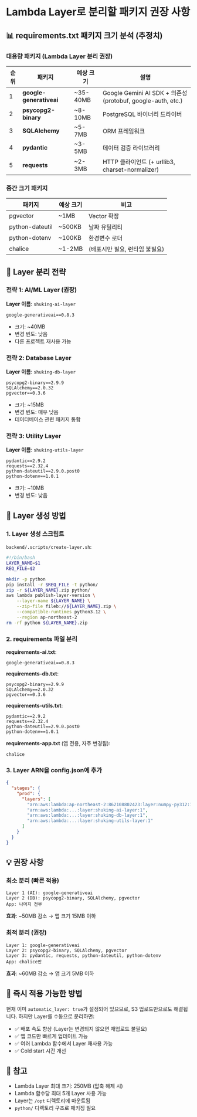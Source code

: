 # Lambda Layer로 분리할 패키지 권장 사항

## 📊 requirements.txt 패키지 크기 분석 (추정치)

### 대용량 패키지 (Lambda Layer 분리 권장)

| 순위 | 패키지 | 예상 크기 | 설명 |
|------|--------|-----------|------|
| 1 | **google-generativeai** | ~35-40MB | Google Gemini AI SDK + 의존성 (protobuf, google-auth, etc.) |
| 2 | **psycopg2-binary** | ~8-10MB | PostgreSQL 바이너리 드라이버 |
| 3 | **SQLAlchemy** | ~5-7MB | ORM 프레임워크 |
| 4 | **pydantic** | ~3-5MB | 데이터 검증 라이브러리 |
| 5 | **requests** | ~2-3MB | HTTP 클라이언트 (+ urllib3, charset-normalizer) |

### 중간 크기 패키지

| 패키지 | 예상 크기 | 비고 |
|--------|-----------|------|
| pgvector | ~1MB | Vector 확장 |
| python-dateutil | ~500KB | 날짜 유틸리티 |
| python-dotenv | ~100KB | 환경변수 로더 |
| chalice | ~1-2MB | (배포시만 필요, 런타임 불필요) |

## 🎯 Layer 분리 전략

### 전략 1: AI/ML Layer (권장)
**Layer 이름**: `shuking-ai-layer`
```
google-generativeai==0.8.3
```
- 크기: ~40MB
- 변경 빈도: 낮음
- 다른 프로젝트 재사용 가능

### 전략 2: Database Layer
**Layer 이름**: `shuking-db-layer`
```
psycopg2-binary==2.9.9
SQLAlchemy==2.0.32
pgvector==0.3.6
```
- 크기: ~15MB
- 변경 빈도: 매우 낮음
- 데이터베이스 관련 패키지 통합

### 전략 3: Utility Layer
**Layer 이름**: `shuking-utils-layer`
```
pydantic==2.9.2
requests==2.32.4
python-dateutil==2.9.0.post0
python-dotenv==1.0.1
```
- 크기: ~10MB
- 변경 빈도: 낮음

## 📝 Layer 생성 방법

### 1. Layer 생성 스크립트

`backend/.scripts/create-layer.sh`:
```bash
#!/bin/bash
LAYER_NAME=$1
REQ_FILE=$2

mkdir -p python
pip install -r $REQ_FILE -t python/
zip -r ${LAYER_NAME}.zip python/
aws lambda publish-layer-version \
    --layer-name ${LAYER_NAME} \
    --zip-file fileb://${LAYER_NAME}.zip \
    --compatible-runtimes python3.12 \
    --region ap-northeast-2
rm -rf python ${LAYER_NAME}.zip
```

### 2. requirements 파일 분리

**requirements-ai.txt**:
```
google-generativeai==0.8.3
```

**requirements-db.txt**:
```
psycopg2-binary==2.9.9
SQLAlchemy==2.0.32
pgvector==0.3.6
```

**requirements-utils.txt**:
```
pydantic==2.9.2
requests==2.32.4
python-dateutil==2.9.0.post0
python-dotenv==1.0.1
```

**requirements-app.txt** (앱 전용, 자주 변경됨):
```
chalice
```

### 3. Layer ARN을 config.json에 추가

```json
{
  "stages": {
    "prod": {
      "layers": [
        "arn:aws:lambda:ap-northeast-2:862108802423:layer:numpy-py312:1",
        "arn:aws:lambda:...:layer:shuking-ai-layer:1",
        "arn:aws:lambda:...:layer:shuking-db-layer:1",
        "arn:aws:lambda:...:layer:shuking-utils-layer:1"
      ]
    }
  }
}
```

## 💡 권장 사항

### 최소 분리 (빠른 적용)
```
Layer 1 (AI): google-generativeai
Layer 2 (DB): psycopg2-binary, SQLAlchemy, pgvector
App: 나머지 전부
```
**효과**: ~50MB 감소 → 앱 크기 15MB 이하

### 최적 분리 (권장)
```
Layer 1: google-generativeai
Layer 2: psycopg2-binary, SQLAlchemy, pgvector
Layer 3: pydantic, requests, python-dateutil, python-dotenv
App: chalice만
```
**효과**: ~60MB 감소 → 앱 크기 5MB 이하

## 🚀 즉시 적용 가능한 방법

현재 이미 `automatic_layer: true`가 설정되어 있으므로, S3 업로드만으로도 해결됩니다.
하지만 Layer를 수동으로 분리하면:
- ✅ 배포 속도 향상 (Layer는 변경되지 않으면 재업로드 불필요)
- ✅ 앱 코드만 빠르게 업데이트 가능
- ✅ 여러 Lambda 함수에서 Layer 재사용 가능
- ✅ Cold start 시간 개선

## 📌 참고

- Lambda Layer 최대 크기: 250MB (압축 해제 시)
- Lambda 함수당 최대 5개 Layer 사용 가능
- Layer는 `/opt` 디렉토리에 마운트됨
- `python/` 디렉토리 구조로 패키징 필요

